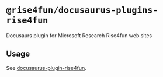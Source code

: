 # `@rise4fun/docusaurus-plugins-rise4fun`

Docusaurs plugin for Microsoft Research Rise4fun web sites

## Usage

See [docusaurus-plugin-rise4fun](https://microsoft.github.io/docusaurus-plugins-rise4fun/docs/plugins/).
